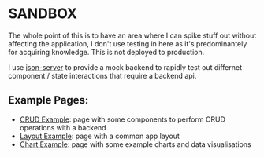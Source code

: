 # SANDBOX
The whole point of this is to have an area where I can spike stuff out without affecting the application, I don't use testing in here as it's predominantely for acquiring knowledge.  This is not deployed to production.

I use [json-server](https://github.com/typicode/json-server) to provide a mock backend to rapidly test out differnet component / state interactions that require a backend api.

## Example Pages:
- [CRUD Example](crudExample): page with some components to perform CRUD operations with a backend
- [Layout Example](layoutExample): page with a common app layout
- [Chart Example](chartExample): page with some example charts and data visualisations